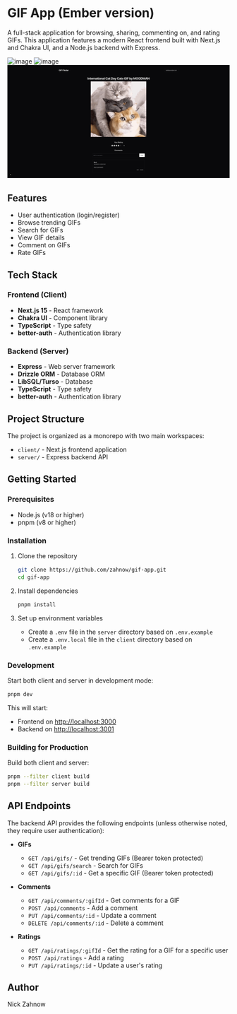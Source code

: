 # GIF App (Ember version)

A full-stack application for browsing, sharing, commenting on, and rating GIFs. This application features a modern React frontend built with Next.js and Chakra UI, and a Node.js backend with Express.

![image](./docs/screenshots/Screenshot%202025-07-20%20at%2019-59-03%20Gif%20Finder.png)
![image](./docs/screenshots/Screenshot%202025-07-20%20at%2019-59-25%20Gif%20Finder.png)
![image](./docs/screenshots/Screenshot%202025-07-20%20at%2019-59-49%20Gif%20Finder.png)

## Features

- User authentication (login/register)
- Browse trending GIFs
- Search for GIFs
- View GIF details
- Comment on GIFs
- Rate GIFs

## Tech Stack

### Frontend (Client)

- **Next.js 15** - React framework
- **Chakra UI** - Component library
- **TypeScript** - Type safety
- **better-auth** - Authentication library

### Backend (Server)

- **Express** - Web server framework
- **Drizzle ORM** - Database ORM
- **LibSQL/Turso** - Database
- **TypeScript** - Type safety
- **better-auth** - Authentication library

## Project Structure

The project is organized as a monorepo with two main workspaces:

- `client/` - Next.js frontend application
- `server/` - Express backend API

## Getting Started

### Prerequisites

- Node.js (v18 or higher)
- pnpm (v8 or higher)

### Installation

1. Clone the repository

   ```bash
   git clone https://github.com/zahnow/gif-app.git
   cd gif-app
   ```

2. Install dependencies

   ```bash
   pnpm install
   ```

3. Set up environment variables
   - Create a `.env` file in the `server` directory based on `.env.example`
   - Create a `.env.local` file in the `client` directory based on `.env.example`

### Development

Start both client and server in development mode:

```bash
pnpm dev
```

This will start:

- Frontend on [http://localhost:3000](http://localhost:3000)
- Backend on [http://localhost:3001](http://localhost:3001)

### Building for Production

Build both client and server:

```bash
pnpm --filter client build
pnpm --filter server build
```

## API Endpoints

The backend API provides the following endpoints (unless otherwise noted, they require user authentication):

- **GIFs**
  - `GET /api/gifs/` - Get trending GIFs (Bearer token protected)
  - `GET /api/gifs/search` - Search for GIFs
  - `GET /api/gifs/:id` - Get a specific GIF (Bearer token protected)

- **Comments**
  - `GET /api/comments/:gifId` - Get comments for a GIF
  - `POST /api/comments` - Add a comment
  - `PUT /api/comments/:id` - Update a comment
  - `DELETE /api/comments/:id` - Delete a comment

- **Ratings**
  - `GET /api/ratings/:gifId` - Get the rating for a GIF for a specific user
  - `POST /api/ratings` - Add a rating
  - `PUT /api/ratings/:id` - Update a user's rating

## Author

Nick Zahnow
